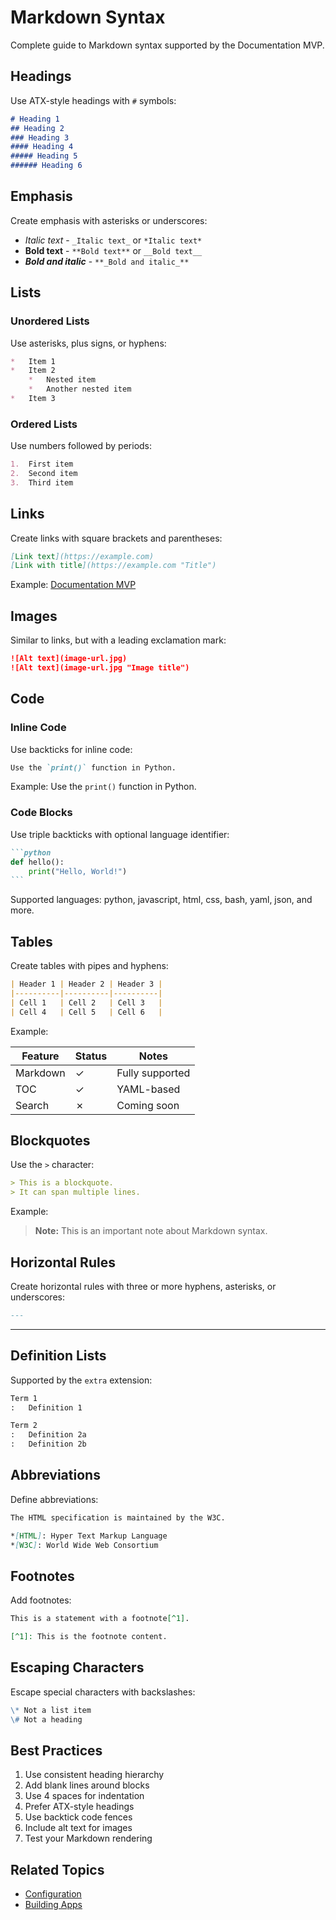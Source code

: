 # Markdown Syntax

Complete guide to Markdown syntax supported by the Documentation MVP.

## Headings

Use ATX-style headings with `#` symbols:

```markdown
# Heading 1
## Heading 2
### Heading 3
#### Heading 4
##### Heading 5
###### Heading 6
```

## Emphasis

Create emphasis with asterisks or underscores:

*   _Italic text_ - `_Italic text_` or `*Italic text*`
*   **Bold text** - `**Bold text**` or `__Bold text__`
*   **_Bold and italic_** - `**_Bold and italic_**`

## Lists

### Unordered Lists

Use asterisks, plus signs, or hyphens:

```markdown
*   Item 1
*   Item 2
    *   Nested item
    *   Another nested item
*   Item 3
```

### Ordered Lists

Use numbers followed by periods:

```markdown
1.  First item
2.  Second item
3.  Third item
```

## Links

Create links with square brackets and parentheses:

```markdown
[Link text](https://example.com)
[Link with title](https://example.com "Title")
```

Example: [Documentation MVP](https://github.com/gitmvp-com/docs-mvp)

## Images

Similar to links, but with a leading exclamation mark:

```markdown
![Alt text](image-url.jpg)
![Alt text](image-url.jpg "Image title")
```

## Code

### Inline Code

Use backticks for inline code:

```markdown
Use the `print()` function in Python.
```

Example: Use the `print()` function in Python.

### Code Blocks

Use triple backticks with optional language identifier:

````markdown
```python
def hello():
    print("Hello, World!")
```
````

Supported languages: python, javascript, html, css, bash, yaml, json, and more.

## Tables

Create tables with pipes and hyphens:

```markdown
| Header 1 | Header 2 | Header 3 |
|----------|----------|----------|
| Cell 1   | Cell 2   | Cell 3   |
| Cell 4   | Cell 5   | Cell 6   |
```

Example:

| Feature | Status | Notes |
|---------|--------|-------|
| Markdown | ✓ | Fully supported |
| TOC | ✓ | YAML-based |
| Search | ✗ | Coming soon |

## Blockquotes

Use the `>` character:

```markdown
> This is a blockquote.
> It can span multiple lines.
```

Example:

> **Note:** This is an important note about Markdown syntax.

## Horizontal Rules

Create horizontal rules with three or more hyphens, asterisks, or underscores:

```markdown
---
```

---

## Definition Lists

Supported by the `extra` extension:

```markdown
Term 1
:   Definition 1

Term 2
:   Definition 2a
:   Definition 2b
```

## Abbreviations

Define abbreviations:

```markdown
The HTML specification is maintained by the W3C.

*[HTML]: Hyper Text Markup Language
*[W3C]: World Wide Web Consortium
```

## Footnotes

Add footnotes:

```markdown
This is a statement with a footnote[^1].

[^1]: This is the footnote content.
```

## Escaping Characters

Escape special characters with backslashes:

```markdown
\* Not a list item
\# Not a heading
```

## Best Practices

1.  Use consistent heading hierarchy
2.  Add blank lines around blocks
3.  Use 4 spaces for indentation
4.  Prefer ATX-style headings
5.  Use backtick code fences
6.  Include alt text for images
7.  Test your Markdown rendering

## Related Topics

*   [Configuration](../configuration.md)
*   [Building Apps](../building-apps/intro.md)
